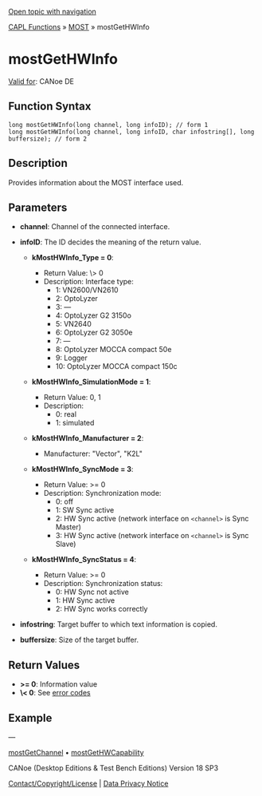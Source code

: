 [Open topic with navigation](../../../../../CANoeDEFamily.htm#Topics/CAPLFunctions/MOST/Functions/CAPLfunctionMOSTGetHWInfo.md)

[CAPL Functions](../../CAPLfunctions.md) » [MOST](../CAPLfunctionsMOSTOverview.md) » mostGetHWInfo

# mostGetHWInfo

[Valid for](../../../Shared/FeatureAvailability.md): CANoe DE

## Function Syntax

```plaintext
long mostGetHWInfo(long channel, long infoID); // form 1
long mostGetHWInfo(long channel, long infoID, char infostring[], long buffersize); // form 2
```

## Description

Provides information about the MOST interface used.

## Parameters

- **channel**: Channel of the connected interface.
- **infoID**: The ID decides the meaning of the return value.

  - **kMostHWInfo_Type \= 0**:
    - Return Value: \\\> 0
    - Description: Interface type:
      - 1: VN2600/VN2610
      - 2: OptoLyzer
      - 3: —
      - 4: OptoLyzer G2 3150o
      - 5: VN2640
      - 6: OptoLyzer G2 3050e
      - 7: —
      - 8: OptoLyzer MOCCA compact 50e
      - 9: Logger
      - 10: OptoLyzer MOCCA compact 150c

  - **kMostHWInfo_SimulationMode \= 1**:
    - Return Value: 0, 1
    - Description:
      - 0: real
      - 1: simulated

  - **kMostHWInfo_Manufacturer \= 2**:
    - Manufacturer: "Vector", "K2L"

  - **kMostHWInfo_SyncMode \= 3**:
    - Return Value: \>\= 0
    - Description: Synchronization mode:
      - 0: off
      - 1: SW Sync active
      - 2: HW Sync active (network interface on `<channel>` is Sync Master)
      - 3: HW Sync active (network interface on `<channel>` is Sync Slave)

  - **kMostHWInfo_SyncStatus \= 4**:
    - Return Value: \>\= 0
    - Description: Synchronization status:
      - 0: HW Sync not active
      - 1: HW Sync active
      - 2: HW Sync works correctly

- **infostring**: Target buffer to which text information is copied.
- **buffersize**: Size of the target buffer.

## Return Values

- **\>\= 0**: Information value
- **\\\< 0**: See [error codes](../CAPLfunctionsMOSTErrorCodes.md)

## Example

—

[mostGetChannel](CAPLfunctionMOSTGetChannel.md) • [mostGetHWCapability](CAPLfunctionMOSTGetHWCapability.md)

CANoe (Desktop Editions & Test Bench Editions) Version 18 SP3

[Contact/Copyright/License](../../../Shared/ContactCopyrightLicense.md) | [Data Privacy Notice](https://www.vector.com/int/en/company/get-info/privacy-policy/)
